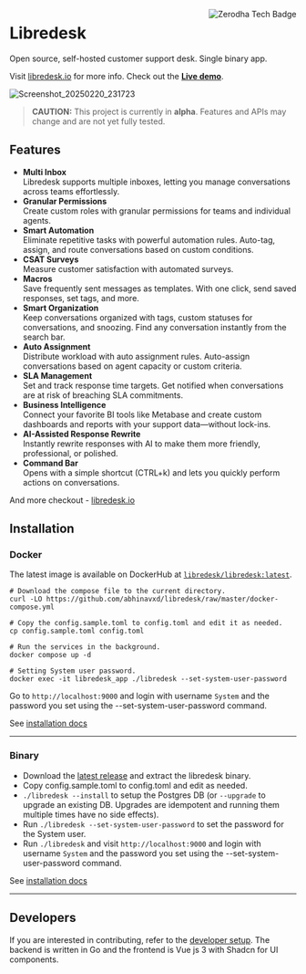 <a href="https://zerodha.tech"><img src="https://zerodha.tech/static/images/github-badge.svg" align="right" alt="Zerodha Tech Badge" /></a>


# Libredesk

Open source, self-hosted customer support desk. Single binary app.

Visit [libredesk.io](https://libredesk.io) for more info. Check out the [**Live demo**](https://demo.libredesk.io/).

![Screenshot_20250220_231723](https://github.com/user-attachments/assets/55e0ec68-b624-4442-8387-6157742da253)


> **CAUTION:** This project is currently in **alpha**. Features and APIs may change and are not yet fully tested.

## Features

- **Multi Inbox**  
  Libredesk supports multiple inboxes, letting you manage conversations across teams effortlessly.
- **Granular Permissions**  
  Create custom roles with granular permissions for teams and individual agents.
- **Smart Automation**  
  Eliminate repetitive tasks with powerful automation rules. Auto-tag, assign, and route conversations based on custom conditions.
- **CSAT Surveys**  
  Measure customer satisfaction with automated surveys.
- **Macros**  
  Save frequently sent messages as templates. With one click, send saved responses, set tags, and more.
- **Smart Organization**  
  Keep conversations organized with tags, custom statuses for conversations, and snoozing. Find any conversation instantly from the search bar.
- **Auto Assignment**  
  Distribute workload with auto assignment rules. Auto-assign conversations based on agent capacity or custom criteria.
- **SLA Management**  
  Set and track response time targets. Get notified when conversations are at risk of breaching SLA commitments.
- **Business Intelligence**  
  Connect your favorite BI tools like Metabase and create custom dashboards and reports with your support data—without lock-ins.
- **AI-Assisted Response Rewrite**  
  Instantly rewrite responses with AI to make them more friendly, professional, or polished.
- **Command Bar**  
  Opens with a simple shortcut (CTRL+k) and lets you quickly perform actions on conversations.

And more checkout - [libredesk.io](https://libredesk.io)


## Installation

### Docker

The latest image is available on DockerHub at [`libredesk/libredesk:latest`](https://hub.docker.com/r/libredesk/libredesk/tags?page=1&ordering=last_updated&name=latest).

```shell
# Download the compose file to the current directory.
curl -LO https://github.com/abhinavxd/libredesk/raw/master/docker-compose.yml

# Copy the config.sample.toml to config.toml and edit it as needed.
cp config.sample.toml config.toml

# Run the services in the background.
docker compose up -d

# Setting System user password.
docker exec -it libredesk_app ./libredesk --set-system-user-password
```

Go to `http://localhost:9000` and login with username `System` and the password you set using the --set-system-user-password command.

See [installation docs](https://libredesk.io/docs/installation/)

__________________

### Binary
- Download the [latest release](https://github.com/abhinavxd/libredesk/releases) and extract the libredesk binary.
- Copy config.sample.toml to config.toml and edit as needed.
- `./libredesk --install` to setup the Postgres DB (or `--upgrade` to upgrade an existing DB. Upgrades are idempotent and running them multiple times have no side effects).
- Run `./libredesk --set-system-user-password` to set the password for the System user.
- Run `./libredesk` and visit `http://localhost:9000` and login with username `System` and the password you set using the --set-system-user-password command.

See [installation docs](https://libredesk.app/docs/installation)
__________________


## Developers
If you are interested in contributing, refer to the [developer setup](developer-setup.md). The backend is written in Go and the frontend is Vue js 3 with Shadcn for UI components.
